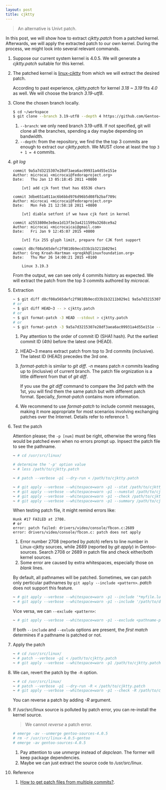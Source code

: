 ```yaml
---
layout: post
title: cjktty
---
```


>An alternative is Univt patch.

In this post, we will show how to extract *cjktty.patch* from a patched kernel. Afterwards, we will apply the extracted patch to our own kernel. During the process, we might look into several relevant commands.

1. Suppose our current system kernel is 4.0.5. We will generate a *cjktty.patch* suitable for this kernel.
2. The patched kernel is [linux-cjktty](https://github.com/Gentoo-zh/linux-cjktty) from which we will extract the desired patch.

   According to past experience, *cjktty.patch* for kernel *3.18 ~ 3.19* fits *4.0* as well. We will choose the branch *3.19-utf8*.
3. Clone the chosen branch locally.

   ```bash
   $ cd ~/workspace
   $ git clone --branch 3.19-utf8 --depth 4 https://github.com/Gentoo-zh/linux-cjktty.git
   ```
   
   1. `--branch`: we only need branch 3.19-utf8. If not specified, git will clone all the branches, spending a day maybe depending on bandwidth.
   2. `--depth`: from the repository, we find the the top 3 commits are enough to extract our *cjktty.patch*. We MUST clone at least the top `3 + 1 = 4` commits.
4. *git log*

   ```
   commit 9a5a7d3215307e28df3aea6ac09931a4d55e151e
   Author: microcai <microcai@fedoraproject.org>
   Date:   Thu Jan 13 05:18:45 2011 +0800

       [vt] add cjk font that has 65536 chars

   commit 3dbe651a011ac6b6bbd976d96b5d08fb2baf709c
   Author: microcai <microcai@fedoraproject.org>
   Date:   Mon Feb 21 12:58:18 2011 +0800

       [vt] diable setfont if we have cjk font in kernel

   commit a2553800e3e8ea1d13f3e3a4211599a3268ce9a2
   Author: microcai <microcaicai@gmail.com>
   Date:   Fri Jan 9 12:45:07 2015 +0800

       [vt] fix 255 glyph limit, prepare for CJK font support

   commit d8cf08a565defc2f9810b9ecd33b1b3211b029e1
   Author: Greg Kroah-Hartman <gregkh@linuxfoundation.org>
   Date:   Thu Mar 26 14:00:21 2015 +0100

       Linux 3.19.3
   ```
   
   From the output, we can see only 4 commits history as expected. We will extract the patch from the top 3 commits authored by *microcai*.
5. Extraction

   ```bash
   ~ $ git diff d8cf08a565defc2f9810b9ecd33b1b3211b029e1 9a5a7d3215307e28df3aea6ac09931a4d55e151e -- > cjktty.patch
   # or
   ~ $ git diff HEAD~3 -- > cjktty.patch
   # or
   ~ $ git format-patch -3 HEAD --stdout > cjktty.patch
   # or
   ~ $ git format-patch -3 9a5a7d3215307e28df3aea6ac09931a4d55e151e --stdout > cjktty.patch
   ```
   
   1. Pay attention to the order of commit ID (SHA1 hash). Put the earliest commit ID (4th) before the latest one (HEAD).
   2. HEAD~3 means extract patch from top to 3rd commits (inclusive). The latest ID (HEAD) precedes the 3rd one.
   3. *format-patch* is similar to *git diff*. *-n <commit-ID>* means patch *n* commits leading up to <commit-ID> (inclusive) of current branch. The patch file orgnization is a little different from that of *git diff*.

      If you use the *git diff* command to compare the 3rd patch with the 1st, you will find them the same patch but with different patch format. Specially, *format-patch* contains more information.
   4. We recommend to use *format-patch* to include commit messages, making it more appropriate for most scenarios involving exchanging patches over the Internet. Details refer to reference 1.
6. Test the patch

   Attention please; the `-p [num]` must be right, otherwise the wrong files would be patched even when no errors prompt up. Inpsect the patch file to see the pathname.

   ```bash
   ~ # cd /usr/src/linux/
   
   # determine the '-p' option value
   ~ # less /path/to/cjktty.patch

   ~ # patch --verbose -p1 --dry-run < /path/to/cjktty.patch

   ~ # git apply --verbose --whitespace=warn -p1 --stat /path/to/cjktty.patch
   ~ # git apply --verbose --whitespace=warn -p1 --numstat /path/to/cjktty.patch
   ~ # git apply --verbose --whitespace=warn -p1 --check /path/to/cjktty.patch
   ~ # git apply --verbose --whitespace=warn -p1 --summary /path/to/cjktty.patch
   ```
   
   When testing patch file, it might remind errors like:

   ```
   Hunk #17 FAILED at 2708.
   # or
   error: patch failed: drivers/video/console/fbcon.c:2689
   error: drivers/video/console/fbcon.c: patch does not apply
   ```
   
   1. Error number 2708 (reported by *patch*) refers to line number in Linux-cjktty sources, while 2689 (reported by *git apply*) in Gentoo-sources. Search 2708 or 2689 in patch file and check either/both kernel sources.
   2. Some error are caused by extra whitespaces, especially those on *blank* lines.
   
   By default, all pathnames will be patched. Sometimes, we can patch only perticular pathnames by `git apply --include <pattern>`. *patch* does not support this feature.
   
   ```bash
   ~ # git apply --verbose --whitespace=warn -p1 --include '*myfile.lua' --stat /path/to/cjktty.patch
   ~ # git apply --verbose --whitespace=warn -p1 --include '/path/to/dir' --stat /path/to/cjktty.patch
   ```
   
   Vice versa, we can `--exclude <pattern>`:
   
   ```bash
   ~ # git apply --verbose --whitespace=warn -p1 --exclude <pathname-pattern> --stat /path/to/cjktty.patch
   ```

   If both `--include` and `--exlude` options are present, the *first match* determines if a pathname is patched or not.
7. Apply the patch

   ```bash
   ~ # cd /usr/src/linux/
   ~ # patch --verbose -p1 < /path/to/cjktty.patch
   ~ # git apply --verbose --whitespace=warn -p1 /path/to/cjktty.patch
   ```
   
8. We can, revert the patch by the `-R` option.

   ```bash
   ~ # cd /usr/src/linux/
   ~ # patch --verbose -p1 --dry-run -R < /path/to/cjktty.patch
   ~ # git apply --verbose --whitespace=warn -p1 --check -R /path/to/cjktty.patch
   ```
   
   You can reverse a patch by adding *-R* argument.
9. If /usr/src/linux source is polluted by patch error, you can re-install the kernel source.

   >We cannot *reverse* a patch error.

   ```bash
   # emerge -av --unmerge gentoo-sources-4.0.5
   # rm -r /usr/src/linux-4.0.5-gentoo
   # emerge -av gentoo-sources-4.0.5
   ```
   
   1. Pay attention to use *unmerge* instead of *depclean*. The former will keep package dependencies.
   2. Maybe we can just extract the source code to */usr/src/linux*.
1. Reference
   1. [How to get patch files from multiple commits?](http://stackoverflow.com/q/32643640/2336707).
